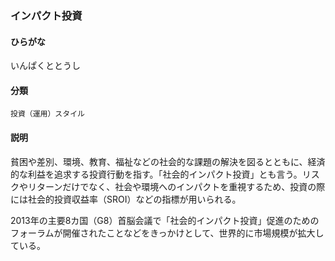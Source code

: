 <div style="display:none;">

## [あ行](securities-terms?id=あ行)

</div>

### インパクト投資

#### ひらがな

いんぱくととうし

#### 分類

`投資（運用）スタイル`

#### 説明

貧困や差別、環境、教育、福祉などの社会的な課題の解決を図るとともに、経済的な利益を追求する投資行動を指す。「社会的インパクト投資」とも言う。リスクやリターンだけでなく、社会や環境へのインパクトを重視するため、投資の際には社会的投資収益率（SROI）などの指標が用いられる。
 
2013年の主要8カ国（G8）首脳会議で「社会的インパクト投資」促進のためのフォーラムが開催されたことなどをきっかけとして、世界的に市場規模が拡大している。

<div style="display:none;">

## [か行](securities-terms?id=か行)
## [さ行](securities-terms?id=さ行)
## [た行](securities-terms?id=た行)
## [な行](securities-terms?id=な行)
## [は行](securities-terms?id=は行)
## [ま行](securities-terms?id=ま行)
## [や行](securities-terms?id=や行)
## [ら行](securities-terms?id=ら行)
## [わ行](securities-terms?id=わ行)
## [英数字・記号](securities-terms?id=英数字・記号)

</div>

